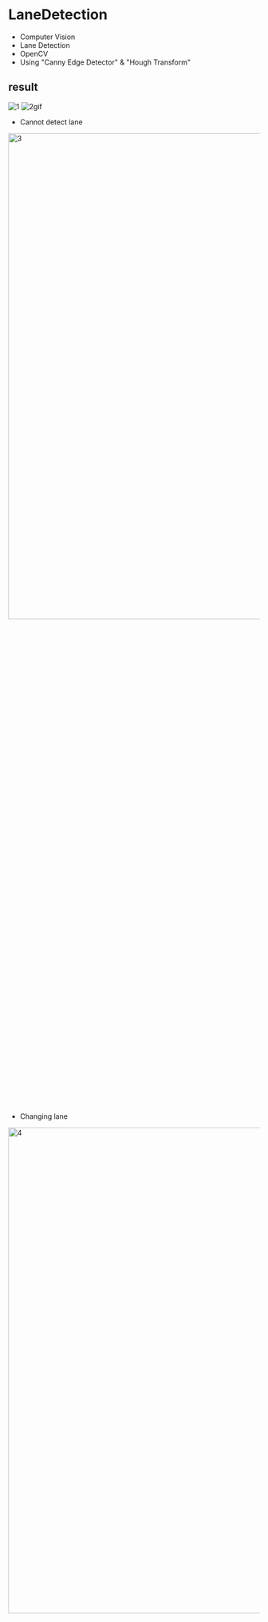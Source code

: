 # LaneDetection
* Computer Vision 
* Lane Detection 
* OpenCV 
* Using "Canny Edge Detector" & "Hough Transform"

## result

![1](https://user-images.githubusercontent.com/77608922/158049020-41ee5f37-6c54-4d83-98f0-5f3c1d0bc90a.gif)
![2gif](https://user-images.githubusercontent.com/77608922/158049021-23a21029-ce7d-4871-86e6-e4284b0cc6d0.gif)

* Cannot detect lane
<img width="731" alt="3" src="https://user-images.githubusercontent.com/77608922/158049025-b176e5e7-b0db-4f85-bfad-811d18caca46.PNG" width="50%" height="50%">

* Changing lane
<img width="728" alt="4" src="https://user-images.githubusercontent.com/77608922/158049026-07ad6e40-0074-4ed6-9e2e-a9ea4cb97229.PNG" width="50%" height="50%">
